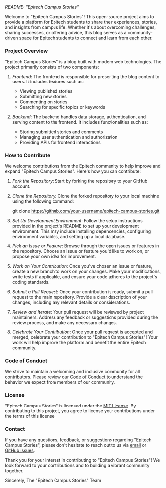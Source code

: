 *README: "Epitech Campus Stories"*

Welcome to "Epitech Campus Stories"! This open-source project aims to provide a platform for Epitech students to share their experiences, stories, and insights from campus life. Whether it's about overcoming challenges, sharing successes, or offering advice, this blog serves as a community-driven space for Epitech students to connect and learn from each other.

### Project Overview

"Epitech Campus Stories" is a blog built with modern web technologies. The project primarily consists of two components:

1. *Frontend*: The frontend is responsible for presenting the blog content to users. It includes features such as:
   - Viewing published stories
   - Submitting new stories
   - Commenting on stories
   - Searching for specific topics or keywords

2. *Backend*: The backend handles data storage, authentication, and serving content to the frontend. It includes functionalities such as:
   - Storing submitted stories and comments
   - Managing user authentication and authorization
   - Providing APIs for frontend interactions

### How to Contribute

We welcome contributions from the Epitech community to help improve and expand "Epitech Campus Stories". Here's how you can contribute:

1. *Fork the Repository*: Start by forking the repository to your GitHub account.

2. *Clone the Repository*: Clone the forked repository to your local machine using the following command:
   
   git clone https://github.com/your-username/epitech-campus-stories.git
   

3. *Set Up Development Environment*: Follow the setup instructions provided in the project's README to set up your development environment. This may include installing dependencies, configuring environment variables, and setting up a local database.

4. *Pick an Issue or Feature*: Browse through the open issues or features in the repository. Choose an issue or feature you'd like to work on, or propose your own idea for improvement.

5. *Work on Your Contribution*: Once you've chosen an issue or feature, create a new branch to work on your changes. Make your modifications, write tests if applicable, and ensure your code adheres to the project's coding standards.

6. *Submit a Pull Request*: Once your contribution is ready, submit a pull request to the main repository. Provide a clear description of your changes, including any relevant details or considerations.

7. *Review and Iterate*: Your pull request will be reviewed by project maintainers. Address any feedback or suggestions provided during the review process, and make any necessary changes.

8. *Celebrate Your Contribution*: Once your pull request is accepted and merged, celebrate your contribution to "Epitech Campus Stories"! Your work will help improve the platform and benefit the entire Epitech community.

### Code of Conduct

We strive to maintain a welcoming and inclusive community for all contributors. Please review our [Code of Conduct](CODE_OF_CONDUCT.md) to understand the behavior we expect from members of our community.

### License

"Epitech Campus Stories" is licensed under the [MIT License](LICENSE). By contributing to this project, you agree to license your contributions under the terms of this license.

### Contact

If you have any questions, feedback, or suggestions regarding "Epitech Campus Stories", please don't hesitate to reach out to us via [email](mailto:contact@epitechcampusstories.com) or [GitHub issues](https://github.com/epitech-campus-stories/issues).

Thank you for your interest in contributing to "Epitech Campus Stories"! We look forward to your contributions and to building a vibrant community together.

Sincerely,
The "Epitech Campus Stories" Team

